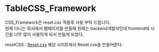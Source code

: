 # TableCSS_Framework

CSS_Framework은 reset.css 적용후 사용 부탁 드립니다. <br />
현제 다니는 회사에서 웹페이지를 만들때 원래는 backend개발자인데 frontend에 시간을 너무 많이 사용하게 되서 만들게 되었다.


resetCSS : [Reset.css](https://meyerweb.com/eric/tools/css/reset/) 해당 사이트에서 Reset.css을 만들어준다.


